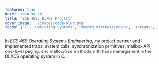 ```yaml
---
featured: true
date: '2020-04-15'
title: 'ECE 469: DLXOS Project'
cover_image: './images/code-blur.png'
techs: ['C', 'Operating Systems', 'Memory Virtualization', 'Threads', 'Concurrency']
---
```


In *ECE 469 Operating Systems Engineering*, my project partner and I implemented traps, system calls, synchronization primitives, mailbox API, one-level paging, and malloc/free methods with heap management in the DLXOS operating system in C.
